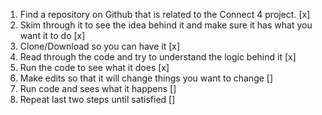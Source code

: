 1. Find a repository on Github that is related to the Connect 4 project. [x]
2. Skim through it to see the idea behind it and make sure it has what you want it to do [x]
3. Clone/Download so you can have it [x]
4. Read through the code and try to understand the logic behind it [x]
5. Run the code to see what it does [x]
6. Make edits so that it will change things you want to change []
7. Run code and sees what it happens []
8. Repeat last two steps until satisfied []
